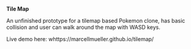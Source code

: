 **Tile Map**

An unfinished prototype for a tilemap based Pokemon clone, has basic collision and user can walk around the map with WASD keys.  
  
Live demo here: whttps://marcellmueller.github.io/tilemap/
